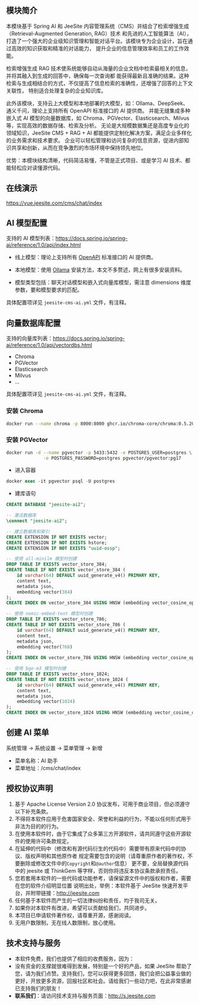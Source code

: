 
## 模块简介

本模块基于 Spring AI 和 JeeSite 内容管理系统（CMS）并结合了检索增强生成（Retrieval-Augmented Generation, RAG）技术
和先进的人工智能算法（AI），打造了一个强大的企业级知识管理和智能对话平台。该模块专为企业设计，旨在通过高效的知识获取和精准的对话能力，
提升企业的信息管理效率和员工的工作效能。

检索增强生成 RAG 技术使系统能够自动从海量的企业文档中检索最相关的信息，并将其融入到生成的回答中，确保每一次查询都
能获得最新且准确的结果。这种检索与生成相结合的方式，不仅提高了信息检索的准确性，还增强了回答的上下文关联性，
特别适合处理复杂的企业知识库。

此外该模块，支持云上大模型和本地部署的大模型，如：Ollama、DeepSeek、通义千问，理论上支持所有 OpenAPI 标准接口的 AI 提供商。
并能无缝集成多种嵌入式 AI 模型的向量数据库，如 Chroma、PGVector、Elasticsearch、Milvus 等，实现高效的数据存储、检索及分析。
无论是大规模数据集还是高度专业化的领域知识，JeeSite CMS + RAG + AI 都能提供定制化解决方案，满足企业多样化的业务需求和技术要求。
企业可以轻松管理和访问复杂的信息资源，促进内部知识共享和创新，从而在竞争激烈的市场环境中保持领先地位。

优势：本模块结构清晰，代码简洁易懂，不管是正式项目、或是学习 AI 技术、都能轻松应对读懂源代码。

## 在线演示

<https://vue.jeesite.com/cms/chat/index>

## AI 模型配置

支持的 AI 模型列表：<https://docs.spring.io/spring-ai/reference/1.0/api/index.html>

* 线上模型：理论上支持所有 [OpenAPI](https://help.aliyun.com/zh/model-studio/developer-reference/use-qwen-by-calling-api) 标准接口的 AI 提供商。

* 本地模型：使用 [Ollama](https://ollama.com) 安装方法，本文不多赘述，网上有很多安装资料。

* 模型类型包括：聊天对话模型和嵌入式向量库模型，需注意 dimensions 维度参数，要和模型要求的匹配。

具体配置项详见 `jeesite-cms-ai.yml` 文件，有注释。

## 向量数据库配置

支持的向量库列表：<https://docs.spring.io/spring-ai/reference/1.0/api/vectordbs.html>

* Chroma
* PGVector
* Elasticsearch
* Milvus
* ...

具体配置项详见 `jeesite-cms-ai.yml` 文件，有注释。

### 安装 Chroma

```sh
docker run --name chroma -p 8000:8000 ghcr.io/chroma-core/chroma:0.5.20
```

### 安装 PGVector

```sh
docker run -d --name pgvector -p 5433:5432 -e POSTGRES_USER=postgres \
              -e POSTGRES_PASSWORD=postgres pgvector/pgvector:pg17
```

* 进入容器

```sql
docker exec -it pgvector psql -U postgres
```

* 建库语句

```sql
CREATE DATABASE "jeesite-ai2";

-- 激活数据库
\connect "jeesite-ai2";

-- 建立数据表和索引
CREATE EXTENSION IF NOT EXISTS vector;
CREATE EXTENSION IF NOT EXISTS hstore;
CREATE EXTENSION IF NOT EXISTS "uuid-ossp";

-- 使用 all-minilm 模型时创建
DROP TABLE IF EXISTS vector_store_384;
CREATE TABLE IF NOT EXISTS vector_store_384 (
	id varchar(64) DEFAULT uuid_generate_v4() PRIMARY KEY,
	content text,
	metadata json,
	embedding vector(384)
);
CREATE INDEX ON vector_store_384 USING HNSW (embedding vector_cosine_ops);

-- 使用 nomic-embed-text 模型时创建
DROP TABLE IF EXISTS vector_store_786;
CREATE TABLE IF NOT EXISTS vector_store_786 (
	id varchar(64) DEFAULT uuid_generate_v4() PRIMARY KEY,
	content text,
	metadata json,
	embedding vector(768)
);
CREATE INDEX ON vector_store_786 USING HNSW (embedding vector_cosine_ops);

-- 使用 bge-m3 模型时创建
DROP TABLE IF EXISTS vector_store_1024;
CREATE TABLE IF NOT EXISTS vector_store_1024 (
	id varchar(64) DEFAULT uuid_generate_v4() PRIMARY KEY,
	content text,
	metadata json,
	embedding vector(1024)
);
CREATE INDEX ON vector_store_1024 USING HNSW (embedding vector_cosine_ops);
```

## 创建 AI 菜单

系统管理 -> 系统设置 -> 菜单管理 -> 新增

* 菜单名称：AI 助手
* 菜单地址：/cms/chat/index

## 授权协议声明

1. 基于 Apache License Version 2.0 协议发布，可用于商业项目，但必须遵守以下补充条款。
2. 不得将本软件应用于危害国家安全、荣誉和利益的行为，不能以任何形式用于非法为目的的行为。
3. 在使用本软件时，由于它集成了众多第三方开源软件，请共同遵守这些开源软件的使用许可条款规定。
4. 在延伸的代码中（修改和有源代码衍生的代码中）需要带有原来代码中的协议、版权声明和其他原作者
   规定需要包含的说明（请尊重原作者的著作权，不要删除或修改文件中的`Copyright`和`@author`信息）
   更不要，全局替换源代码中的 jeesite 或 ThinkGem 等字样，否则你将违反本协议条款承担责任。
5. 您若套用本软件的一些代码或功能参考，请保留源文件中的版权和作者，需要在您的软件介绍明显位置
   说明出处，举例：本软件基于 JeeSite 快速开发平台，并附带链接：http://jeesite.com
6. 任何基于本软件而产生的一切法律纠纷和责任，均于我司无关。
7. 如果你对本软件有改进，希望可以贡献给我们，共同进步。
8. 本项目已申请软件著作权，请尊重开源，感谢阅读。
9. 无用户数限制，无在线人数限制，放心使用。

## 技术支持与服务

* 本软件免费，我们也提供了相应的收费服务，因为：
* 没有资金的支撑就很难得到发展，特别是一个好的产品，如果 JeeSite 帮助了您，请为我们点赞。支持我们，您可以获得更多回馈，我们会把公益事业做的更好，开放更多资源，回报社区和社会。请给我们一些动力吧，在此非常感谢已支持我们的朋友！
* **联系我们**：请访问技术支持与服务页面：<http://s.jeesite.com> 
